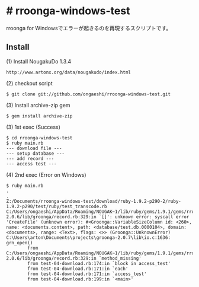 # # rroonga-windows-test 

rroonga for Windowsでエラーが起きるのを再現するスクリプトです。

## Install

(1) Install NougakuDo 1.3.4

```
http://www.artonx.org/data/nougakudo/index.html
```

(2) checkout script

```
$ git clone git://github.com/ongaeshi/rroonga-windows-test.git
```
   
(3) Install archive-zip gem

```
$ gem install archive-zip
```

(3) 1st exec (Success)

```
$ cd rroonga-windows-test
$ ruby main.rb
--- download file ---
--- setup database ---
--- add record ---
--- access test ---
```

(4) 2nd exec (Error on Windows)

```
$ ruby main.rb
.
.
Z:/Documents/rroonga-windows-test/download/ruby-1.9.2-p290-2/ruby-1.9.2-p290/test/ruby/test_transcode.rb
C:/Users/ongaeshi/AppData/Roaming/NOUGAK~1/lib/ruby/gems/1.9.1/gems/rroonga-2.0.6/lib/groonga/record.rb:329:in `[]': unknown error: syscall error 'CreateFile' (unknown error): #<Groonga::VariableSizeColumn id: <260>, name: <documents.content>, path: <database/test.db.0000104>, domain: <documents>, range: <Text>, flags: <>> (Groonga::UnknownError)
C:\Users\arton\Documents\projects\groonga-2.0.7\lib\io.c:1636: grn_open()
        from C:/Users/ongaeshi/AppData/Roaming/NOUGAK~1/lib/ruby/gems/1.9.1/gems/rroonga-2.0.6/lib/groonga/record.rb:329:in `method_missing'
        from test-04-download.rb:174:in `block in access_test'
        from test-04-download.rb:171:in `each'
        from test-04-download.rb:171:in `access_test'
        from test-04-download.rb:199:in `<main>'
```



